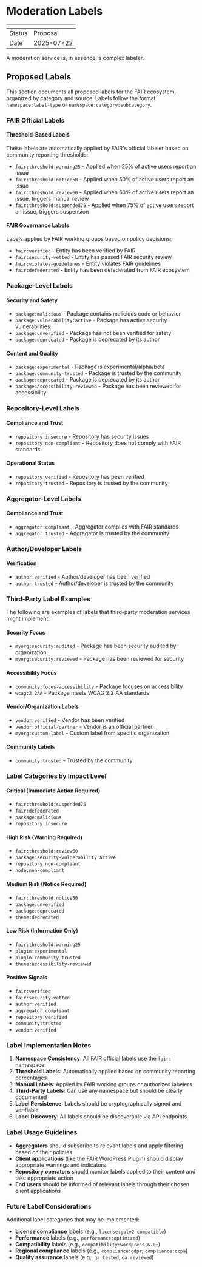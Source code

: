 # Moderation Labels

| <!-- --> | <!-- -->   |
|----------|------------|
| Status   | Proposal   |
| Date     | 2025-07-22 |

A moderation service is, in essence, a complex labeler.

## Proposed Labels

This section documents all proposed labels for the FAIR ecosystem, organized by category and source. Labels follow the format `namespace:label-type` or `namespace:category:subcategory`.

### FAIR Official Labels

#### Threshold-Based Labels
These labels are automatically applied by FAIR's official labeler based on community reporting thresholds:

- `fair:threshold:warning25` - Applied when 25% of active users report an issue
- `fair:threshold:notice50` - Applied when 50% of active users report an issue
- `fair:threshold:review60` - Applied when 60% of active users report an issue, triggers manual review
- `fair:threshold:suspended75` - Applied when 75% of active users report an issue, triggers suspension

#### FAIR Governance Labels
Labels applied by FAIR working groups based on policy decisions:

- `fair:verified` - Entity has been verified by FAIR
- `fair:security-vetted` - Entity has passed FAIR security review
- `fair:violates-guidelines` - Entity violates FAIR guidelines
- `fair:defederated` - Entity has been defederated from FAIR ecosystem

### Package-Level Labels

#### Security and Safety
- `package:malicious` - Package contains malicious code or behavior
- `package:vulnerability:active` - Package has active security vulnerabilities
- `package:unverified` - Package has not been verified for safety
- `package:deprecated` - Package is deprecated by its author

#### Content and Quality

- `package:experimental` - Package is experimental/alpha/beta
- `package:community-trusted` - Package is trusted by the community
- `package:deprecated` - Package is deprecated by its author
- `package:accessibility-reviewed` - Package has been reviewed for accessibility

### Repository-Level Labels

#### Compliance and Trust
- `repository:insecure` - Repository has security issues
- `repository:non-compliant` - Repository does not comply with FAIR standards

#### Operational Status
- `repository:verified` - Repository has been verified
- `repository:trusted` - Repository is trusted by the community

### Aggregator-Level Labels

#### Compliance and Trust
- `aggregator:compliant` - Aggregator complies with FAIR standards
- `aggregator:trusted` - Aggregator is trusted by the community

### Author/Developer Labels

#### Verification
- `author:verified` - Author/developer has been verified
- `author:trusted` - Author/developer is trusted by the community

### Third-Party Label Examples

The following are examples of labels that third-party moderation services might implement:

#### Security Focus
- `myorg:security:audited` - Package has been security audited by organization
- `myorg:security:reviewed` - Package has been reviewed for security

#### Accessibility Focus
- `community:focus-accessibility` - Package focuses on accessibility
- `wcag:2.2AA` - Package meets WCAG 2.2 AA standards

#### Vendor/Organization Labels
- `vendor:verified` - Vendor has been verified
- `vendor:official-partner` - Vendor is an official partner
- `myorg:custom-label` - Custom label from specific organization

#### Community Labels
- `community:trusted` - Trusted by the community

### Label Categories by Impact Level

#### Critical (Immediate Action Required)
- `fair:threshold:suspended75`
- `fair:defederated`
- `package:malicious`
- `repository:insecure`

#### High Risk (Warning Required)
- `fair:threshold:review60`
- `package:security-vulnerability:active`
- `repository:non-compliant`
- `node:non-compliant`

#### Medium Risk (Notice Required)
- `fair:threshold:notice50`
- `package:unverified`
- `package:deprecated`
- `theme:deprecated`

#### Low Risk (Information Only)
- `fair:threshold:warning25`
- `plugin:experimental`
- `plugin:community-trusted`
- `theme:accessibility-reviewed`

#### Positive Signals
- `fair:verified`
- `fair:security-vetted`
- `author:verified`
- `aggregator:compliant`
- `repository:verified`
- `community:trusted`
- `vendor:verified`

### Label Implementation Notes

1. **Namespace Consistency**: All FAIR official labels use the `fair:` namespace
2. **Threshold Labels**: Automatically applied based on community reporting percentages
3. **Manual Labels**: Applied by FAIR working groups or authorized labelers
4. **Third-Party Labels**: Can use any namespace but should be clearly documented
5. **Label Persistence**: Labels should be cryptographically signed and verifiable
6. **Label Discovery**: All labels should be discoverable via API endpoints

### Label Usage Guidelines

- **Aggregators** should subscribe to relevant labels and apply filtering based on their policies
- **Client applications** (like the FAIR WordPress Plugin) should display appropriate warnings and indicators
- **Repository operators** should monitor labels applied to their content and take appropriate action
- **End users** should be informed of relevant labels through their chosen client applications

### Future Label Considerations

Additional label categories that may be implemented:

- **License compliance** labels (e.g., `license:gplv2-compatible`)
- **Performance** labels (e.g., `performance:optimized`)
- **Compatibility** labels (e.g., `compatibility:wordpress-6.0+`)
- **Regional compliance** labels (e.g., `compliance:gdpr`, `compliance:ccpa`)
- **Quality assurance** labels (e.g., `qa:tested`, `qa:reviewed`)

